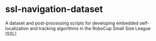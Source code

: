 # ssl-navigation-dataset
A dataset and post-processing scripts for developing embedded self-localization and tracking algorithms in the RoboCup Small Size League (SSL)
